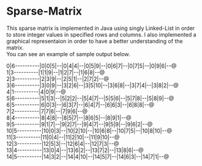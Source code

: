 # Sparse-Matrix

This sparse matrix is implemented in Java using singly Linked-List in order to store integer values in specified rows and 
columns. I also implemented a graphical representaion in order to have a better understanding of the matrix.					
You can see an example of sample output below. 



0|6----------|0|0|5|--|0|4|4|--|0|5|9|--|0|6|7|--|0|7|5|--|0|9|6|--@																							
1|3----------|1|1|9|--|1|2|7|--|1|6|8|--@																													
2|3----------|2|3|9|--|2|5|1|--|2|7|2|--@																											
3|6----------|3|0|9|--|3|2|6|--|3|5|10|--|3|6|8|--|3|7|4|--|3|8|2|--@																	
4|1----------|4|0|9|--@																																			
5|6----------|5|1|3|--|5|2|2|--|5|4|7|--|5|5|6|--|5|7|8|--|5|8|9|--@																									
6|5----------|6|0|3|--|6|3|7|--|6|4|7|--|6|6|3|--|6|8|8|--@																													
7|2----------|7|7|6|--|7|9|6|--@																																									
8|4----------|8|4|8|--|8|5|7|--|8|6|5|--|8|9|1|--@																												
9|5----------|9|1|7|--|9|2|7|--|9|4|7|--|9|5|9|--|9|6|2|--@																								
10|5----------|10|0|3|--|10|2|10|--|10|6|8|--|10|7|5|--|10|8|10|--@																							
11|3----------|11|0|4|--|11|2|10|--|11|9|10|--@																										
12|3----------|12|5|3|--|12|6|4|--|12|7|3|--@																																			
13|4----------|13|0|4|--|13|6|2|--|13|7|2|--|13|8|6|--@																										
14|5----------|14|3|2|--|14|4|10|--|14|5|7|--|14|6|3|--|14|7|1|--@																						
